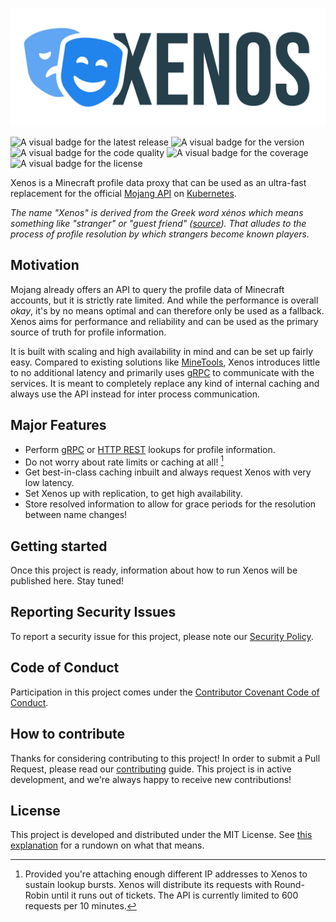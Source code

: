 ![The official Logo of Xenos](.github/images/logo.png "Xenos")

![A visual badge for the latest release](https://img.shields.io/github/v/release/scrayosnet/xenos "Latest Release")
![A visual badge for the version](https://img.shields.io/github/go-mod/go-version/scrayosnet/xenos "Go Version")
![A visual badge for the code quality](https://img.shields.io/scrutinizer/quality/g/scrayosnet/xenos "Code Quality")
![A visual badge for the coverage](https://img.shields.io/scrutinizer/coverage/g/scrayosnet/xenos "Coverage")
![A visual badge for the license](https://img.shields.io/github/license/scrayosnet/xenos "License")

Xenos is a Minecraft profile data proxy that can be used as an ultra-fast replacement for the
official [Mojang API][mojang-api-docs] on [Kubernetes][kubernetes].

*The name "Xenos" is derived from the Greek word xénos which means something like "stranger" or "guest
friend" ([source][name-source]). That alludes to the process of profile resolution by which strangers become known
players.*

## Motivation

Mojang already offers an API to query the profile data of Minecraft accounts, but it is strictly rate limited. And while
the performance is overall *okay*, it's by no means optimal and can therefore only be used as a fallback. Xenos aims for
performance and reliability and can be used as the primary source of truth for profile information.

It is built with scaling and high availability in mind and can be set up fairly easy. Compared to existing solutions
like [MineTools][minetools-docs], Xenos introduces little to no additional latency and primarily uses [gRPC][grpc-docs]
to communicate with the services. It is meant to completely replace any kind of internal caching and always use the API
instead for inter process communication.

## Major Features

* Perform [gRPC][grpc-docs] or [HTTP REST][rest-docs] lookups for profile information.
* Do not worry about rate limits or caching at all! [^1]
* Get best-in-class caching inbuilt and always request Xenos with very low latency.
* Set Xenos up with replication, to get high availability.
* Store resolved information to allow for grace periods for the resolution between name changes!

## Getting started

Once this project is ready, information about how to run Xenos will be published here. Stay tuned!

## Reporting Security Issues

To report a security issue for this project, please note our [Security Policy][security-policy].

## Code of Conduct

Participation in this project comes under the [Contributor Covenant Code of Conduct][code-of-conduct].

## How to contribute

Thanks for considering contributing to this project! In order to submit a Pull Request, please read
our [contributing][contributing-guide] guide. This project is in active development, and we're always happy to receive
new contributions!

## License

This project is developed and distributed under the MIT License. See [this explanation][mit-license-doc] for a rundown
on what that means.

[mojang-api-docs]: https://wiki.vg/Mojang_API

[kubernetes]: https://kubernetes.io/

[name-source]: https://en.wikipedia.org/wiki/Xenos_(Greek)

[minetools-docs]: https://api.minetools.eu/

[grpc-docs]: https://grpc.io/

[rest-docs]: https://en.wikipedia.org/wiki/Representational_state_transfer

[security-policy]: SECURITY.md

[code-of-conduct]: CODE_OF_CONDUCT.md

[contributing-guide]: CONTRIBUTING.md

[mit-license-doc]: https://choosealicense.com/licenses/mit/

[^1]: Provided you're attaching enough different IP addresses to Xenos to sustain lookup bursts. Xenos will distribute
its requests with Round-Robin until it runs out of tickets. The API is currently limited to 600 requests per 10 minutes.

